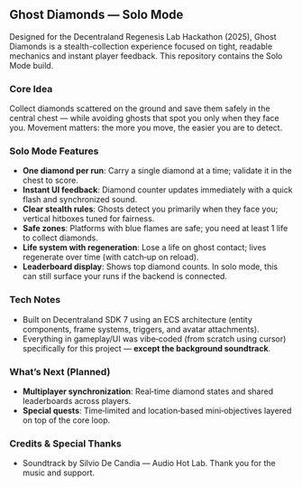 ## Ghost Diamonds — Solo Mode

Designed for the Decentraland Regenesis Lab Hackathon (2025), Ghost Diamonds is a stealth-collection experience focused on tight, readable mechanics and instant player feedback. This repository contains the Solo Mode build.

### Core Idea
Collect diamonds scattered on the ground and save them safely in the central chest — while avoiding ghosts that spot you only when they face you. Movement matters: the more you move, the easier you are to detect.

### Solo Mode Features
- **One diamond per run**: Carry a single diamond at a time; validate it in the chest to score.
- **Instant UI feedback**: Diamond counter updates immediately with a quick flash and synchronized sound.
- **Clear stealth rules**: Ghosts detect you primarily when they face you; vertical hitboxes tuned for fairness.
- **Safe zones**: Platforms with blue flames are safe; you need at least 1 life to collect diamonds.
- **Life system with regeneration**: Lose a life on ghost contact; lives regenerate over time (with catch‑up on reload).
- **Leaderboard display**: Shows top diamond counts. In solo mode, this can still surface your runs if the backend is connected.

### Tech Notes
- Built on Decentraland SDK 7 using an ECS architecture (entity components, frame systems, triggers, and avatar attachments).
- Everything in gameplay/UI was vibe‑coded (from scratch using cursor) specifically for this project — **except the background soundtrack**.

### What’s Next (Planned)
- **Multiplayer synchronization**: Real‑time diamond states and shared leaderboards across players.
- **Special quests**: Time‑limited and location‑based mini‑objectives layered on top of the core loop.

### Credits & Special Thanks
- Soundtrack by Silvio De Candia — Audio Hot Lab. Thank you for the music and support.


